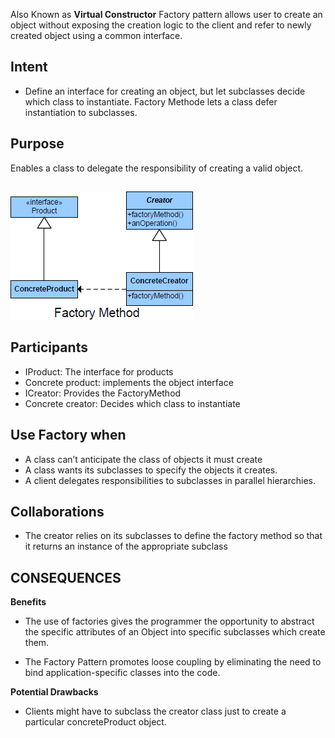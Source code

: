 Also Known as **Virtual Constructor**
Factory pattern allows user to create an object without exposing the creation logic to the client and refer to newly created object using a common interface.

## Intent

+	Define an interface for creating an object, but let subclasses decide which class to instantiate. Factory Methode lets a class defer instantiation to subclasses.

## Purpose
Enables a class to delegate the responsibility of creating a valid object.

##
![alt text](./Images/Factory-1.md.png "Factory")
##

## Participants

+	IProduct: The interface for products
+	Concrete product: implements the object interface
+	ICreator: Provides the FactoryMethod
+	Concrete creator: Decides which class to instantiate

## Use Factory when

+	A class can’t anticipate the class of objects it must create
+	A class wants its subclasses to specify the objects it creates.
+	A client delegates responsibilities to subclasses in parallel hierarchies.


## Collaborations
+	The creator relies on its subclasses to define the factory method so that it returns an instance of the appropriate subclass

## CONSEQUENCES

**Benefits**

+	The use of factories gives the programmer the opportunity to abstract the specific attributes of an Object into specific subclasses which create them.

+	The Factory Pattern promotes loose coupling by eliminating the need to bind application-specific classes into the code.


**Potential Drawbacks**

+	Clients might have to subclass the creator class just to create a particular concreteProduct object.



